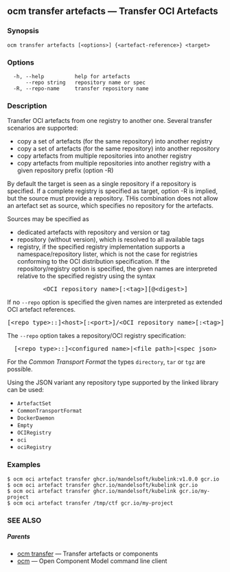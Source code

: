 ## ocm transfer artefacts &mdash; Transfer OCI Artefacts

### Synopsis

```
ocm transfer artefacts [<options>] {<artefact-reference>} <target>
```

### Options

```
  -h, --help          help for artefacts
      --repo string   repository name or spec
  -R, --repo-name     transfer repository name
```

### Description


Transfer OCI artefacts from one registry to another one.
Several transfer scenarios are supported:
- copy a set of artefacts (for the same repository) into another registry
- copy a set of artefacts (for the same repository) into another repository
- copy artefacts from multiple repositories into another registry
- copy artefacts from multiple repositories into another registry with a given repository prefix (option -R)

By default the target is seen as a single repository if a repository is specified.
If a complete registry is specified as target, option -R is implied, but the source
must provide a repository. THis combination does not allow an artefact set as source, which
specifies no repository for the artefacts.

Sources may be specified as
- dedicated artefacts with repository and version or tag
- repository (without version), which is resolved to all available tags
- registry, if the specified registry implementation supports a namespace/repository lister,
  which is not the case for registries conforming to the OCI distribution specification.
If the repository/registry option is specified, the given names are interpreted
relative to the specified registry using the syntax

<center>
    <pre>&lt;OCI repository name>[:&lt;tag>][@&lt;digest>]</pre>
</center>

If no <code>--repo</code> option is specified the given names are interpreted 
as extended OCI artefact references.

<center>
    <pre>[&lt;repo type>::]&lt;host>[:&lt;port>]/&lt;OCI repository name>[:&lt;tag>][@&lt;digest>]</pre>
</center>

The <code>--repo</code> option takes a repository/OCI registry specification:

<center>
    <pre>[&lt;repo type>::]&lt;configured name>|&lt;file path>|&lt;spec json></pre>
</center>

For the *Common Transport Format* the types <code>directory</code>,
<code>tar</code> or <code>tgz</code> are possible.

Using the JSON variant any repository type supported by the 
linked library can be used:
- `ArtefactSet`
- `CommonTransportFormat`
- `DockerDaemon`
- `Empty`
- `OCIRegistry`
- `oci`
- `ociRegistry`


### Examples

```
$ ocm oci artefact transfer ghcr.io/mandelsoft/kubelink:v1.0.0 gcr.io
$ ocm oci artefact transfer ghcr.io/mandelsoft/kubelink gcr.io
$ ocm oci artefact transfer ghcr.io/mandelsoft/kubelink gcr.io/my-project
$ ocm oci artefact transfer /tmp/ctf gcr.io/my-project
```

### SEE ALSO

##### Parents

* [ocm transfer](ocm_transfer.md)	 &mdash; Transfer artefacts or components
* [ocm](ocm.md)	 &mdash; Open Component Model command line client

